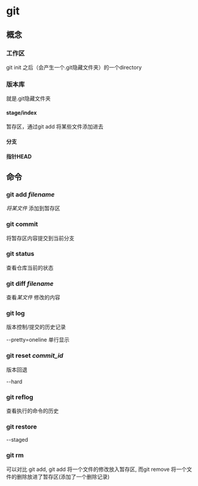 # git

## 概念

### 工作区

git init 之后（会产生一个.git隐藏文件夹）的一个directory

### 版本库

就是.git隐藏文件夹

#### stage/index

暂存区，通过git add 将某些文件添加进去

#### 分支

#### 指针HEAD

## 命令

### git add *filename* 

*将某文件* 添加到暂存区

### git commit 

将暂存区内容提交到当前分支

### git status 

查看仓库当前的状态

### git diff *filename* 

查看*某文件* 修改的内容

### git log 

版本控制/提交的历史记录

 --pretty=oneline 单行显示 

### git reset *commit_id* 

版本回退

--hard 

### git reflog 

查看执行的命令的历史

### git restore

--staged

### git rm

可以对比 git add, git add 将一个文件的修改放入暂存区, 而git remove 将一个文件的删除放进了暂存区(添加了一个删除记录)